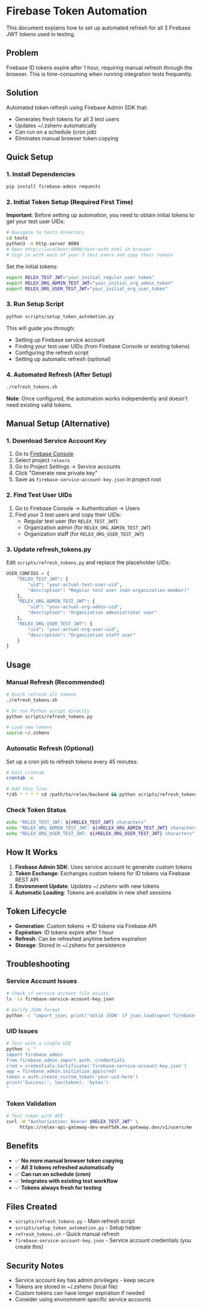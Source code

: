 # Firebase Token Automation

This document explains how to set up automated refresh for all 3 Firebase JWT tokens used in testing.

## Problem

Firebase ID tokens expire after 1 hour, requiring manual refresh through the browser. This is time-consuming when running integration tests frequently.

## Solution

Automated token refresh using Firebase Admin SDK that:
- Generates fresh tokens for all 3 test users
- Updates ~/.zshenv automatically
- Can run on a schedule (cron job)
- Eliminates manual browser token copying

## Quick Setup

### 1. Install Dependencies

```bash
pip install firebase-admin requests
```

### 2. Initial Token Setup (Required First Time)

**Important**: Before setting up automation, you need to obtain initial tokens to get your test user UIDs:

```bash
# Navigate to tests directory
cd tests
python3 -m http.server 8080
# Open http://localhost:8080/test-auth.html in browser
# Sign in with each of your 3 test users and copy their tokens
```

Set the initial tokens:
```bash
export RELEX_TEST_JWT="your_initial_regular_user_token"
export RELEX_ORG_ADMIN_TEST_JWT="your_initial_org_admin_token"
export RELEX_ORG_USER_TEST_JWT="your_initial_org_user_token"
```

### 3. Run Setup Script

```bash
python scripts/setup_token_automation.py
```

This will guide you through:
- Setting up Firebase service account
- Finding your test user UIDs (from Firebase Console or existing tokens)
- Configuring the refresh script
- Setting up automatic refresh (optional)

### 4. Automated Refresh (After Setup)

```bash
./refresh_tokens.sh
```

**Note**: Once configured, the automation works independently and doesn't need existing valid tokens.

## Manual Setup (Alternative)

### 1. Download Service Account Key

1. Go to [Firebase Console](https://console.firebase.google.com/)
2. Select project `relexro`
3. Go to Project Settings → Service accounts
4. Click "Generate new private key"
5. Save as `firebase-service-account-key.json` in project root

### 2. Find Test User UIDs

1. Go to Firebase Console → Authentication → Users
2. Find your 3 test users and copy their UIDs:
   - Regular test user (for `RELEX_TEST_JWT`)
   - Organization admin (for `RELEX_ORG_ADMIN_TEST_JWT`)
   - Organization staff (for `RELEX_ORG_USER_TEST_JWT`)

### 3. Update refresh_tokens.py

Edit `scripts/refresh_tokens.py` and replace the placeholder UIDs:

```python
USER_CONFIGS = {
    "RELEX_TEST_JWT": {
        "uid": "your-actual-test-user-uid",
        "description": "Regular test user (non-organization member)"
    },
    "RELEX_ORG_ADMIN_TEST_JWT": {
        "uid": "your-actual-org-admin-uid",
        "description": "Organization administrator user"
    },
    "RELEX_ORG_USER_TEST_JWT": {
        "uid": "your-actual-org-user-uid",
        "description": "Organization staff user"
    }
}
```

## Usage

### Manual Refresh (Recommended)

```bash
# Quick refresh all tokens
./refresh_tokens.sh

# Or run Python script directly
python scripts/refresh_tokens.py

# Load new tokens
source ~/.zshenv
```

### Automatic Refresh (Optional)

Set up a cron job to refresh tokens every 45 minutes:

```bash
# Edit crontab
crontab -e

# Add this line:
*/45 * * * * cd /path/to/relex/backend && python scripts/refresh_tokens.py >> /tmp/token_refresh.log 2>&1
```

### Check Token Status

```bash
echo "RELEX_TEST_JWT: ${#RELEX_TEST_JWT} characters"
echo "RELEX_ORG_ADMIN_TEST_JWT: ${#RELEX_ORG_ADMIN_TEST_JWT} characters"
echo "RELEX_ORG_USER_TEST_JWT: ${#RELEX_ORG_USER_TEST_JWT} characters"
```

## How It Works

1. **Firebase Admin SDK**: Uses service account to generate custom tokens
2. **Token Exchange**: Exchanges custom tokens for ID tokens via Firebase REST API
3. **Environment Update**: Updates ~/.zshenv with new tokens
4. **Automatic Loading**: Tokens are available in new shell sessions

## Token Lifecycle

- **Generation**: Custom tokens → ID tokens via Firebase API
- **Expiration**: ID tokens expire after 1 hour
- **Refresh**: Can be refreshed anytime before expiration
- **Storage**: Stored in ~/.zshenv for persistence

## Troubleshooting

### Service Account Issues

```bash
# Check if service account file exists
ls -la firebase-service-account-key.json

# Verify JSON format
python -c "import json; print('Valid JSON' if json.load(open('firebase-service-account-key.json')) else 'Invalid')"
```

### UID Issues

```bash
# Test with a single UID
python -c "
import firebase_admin
from firebase_admin import auth, credentials
cred = credentials.Certificate('firebase-service-account-key.json')
app = firebase_admin.initialize_app(cred)
token = auth.create_custom_token('your-uid-here')
print('Success:', len(token), 'bytes')
"
```

### Token Validation

```bash
# Test token with API
curl -H "Authorization: Bearer $RELEX_TEST_JWT" \
     https://relex-api-gateway-dev-mvef5dk.ew.gateway.dev/v1/users/me
```

## Benefits

- ✅ **No more manual browser token copying**
- ✅ **All 3 tokens refreshed automatically**
- ✅ **Can run on schedule (cron)**
- ✅ **Integrates with existing test workflow**
- ✅ **Tokens always fresh for testing**

## Files Created

- `scripts/refresh_tokens.py` - Main refresh script
- `scripts/setup_token_automation.py` - Setup helper
- `refresh_tokens.sh` - Quick manual refresh
- `firebase-service-account-key.json` - Service account credentials (you create this)

## Security Notes

- Service account key has admin privileges - keep secure
- Tokens are stored in ~/.zshenv (local file)
- Custom tokens can have longer expiration if needed
- Consider using environment-specific service accounts
